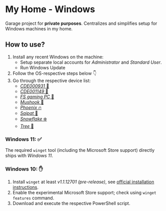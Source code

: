 # My Home - Windows

Garage project for **private purposes**.
Centralizes and simplifies setup for Windows machines in my home.


## How to use?

1. Install any recent Windows on the machine:
	* Setup separate local accounts for _Administrator_ and _Standard User_.
	* Run Windows Update
2. Follow the OS-respective steps below 👇
2. Go through the respective device list:
	* [_CDE000931_ 💼](./work-c.md)
	* [_CDE001149_ 💼](./work-desktop-c.md)
	* [_FS gaming PC_ 🧔](./desktop-fs.md)
	* [_Mushook_ 🍄](./notebook-s.md)
	* [_Phoenix_ 🔥](./desktop-c.md)
	* [_Saipat_ 🦆](./notebook-c.md)
	* [_Snowflake_ ❄️](./htpc-living-room.md)
	* [_Tree_ 🌳](./desktop-s.md)


### Windows 11: ✅

The required `winget` tool (including the Microsoft Store support) directly ships with _Windows 11_.


### Windows 10: ✋

1. Install `winget` at least _v1.1.12701 (pre-release)_, see [official installation instructions](https://github.com/microsoft/winget-cli#installing-the-client).
2. Enable the experimental Microsoft Store support; check using `winget features` command.
2. Download and execute the respective PowerShell script.
